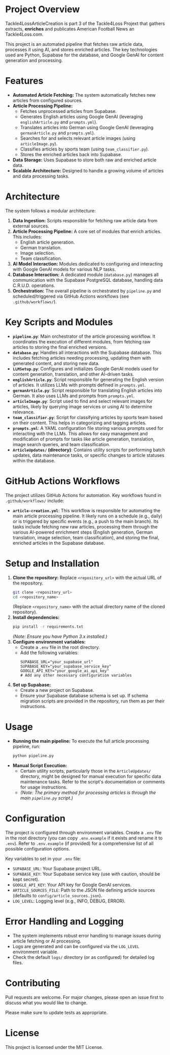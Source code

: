 # Project Overview

Tackle4LossArticleCreation is part 3 of the Tackle4Loss Projext that gathers extracts, **enriches** and publicates American Football News an Tackle4Loss.com.

This project is an automated pipeline that fetches raw article data, processes it using AI, and stores enriched articles. The key technologies used are Python, Supabase for the database, and Google GenAI for content generation and processing.

# Features

*   **Automated Article Fetching:** The system automatically fetches new articles from configured sources.
*   **Article Processing Pipeline:**
    *   Fetches unprocessed articles from Supabase.
    *   Generates English articles using Google GenAI (leveraging `englishArticle.py` and `prompts.yml`).
    *   Translates articles into German using Google GenAI (leveraging `germanArticle.py` and `prompts.yml`).
    *   Searches for and selects relevant article images (using `articleImage.py`).
    *   Classifies articles by sports team (using `team_classifier.py`).
    *   Stores the enriched articles back into Supabase.
*   **Data Storage:** Uses Supabase to store both raw and enriched article data.
*   **Scalable Architecture:** Designed to handle a growing volume of articles and data processing tasks.

# Architecture

The system follows a modular architecture:

1.  **Data Ingestion:** Scripts responsible for fetching raw article data from external sources.
2.  **Article Processing Pipeline:** A core set of modules that enrich articles. This includes:
    *   English article generation.
    *   German translation.
    *   Image selection.
    *   Team classification.
3.  **AI Model Interaction:** Modules dedicated to configuring and interacting with Google GenAI models for various NLP tasks.
4.  **Database Interaction:** A dedicated module (`database.py`) manages all communication with the Supabase PostgreSQL database, handling data C.R.U.D. operations.
5.  **Orchestration:** The overall pipeline is orchestrated by `pipeline.py` and scheduled/triggered via GitHub Actions workflows (see `.github/workflows/`).

# Key Scripts and Modules

*   **`pipeline.py`**: Main orchestrator of the article processing workflow. It coordinates the execution of different modules, from fetching raw articles to storing the final enriched versions.
*   **`database.py`**: Handles all interactions with the Supabase database. This includes fetching articles needing processing, updating them with generated content, and storing new data.
*   **`LLMSetup.py`**: Configures and initializes Google GenAI models used for content generation, translation, and other AI-driven tasks.
*   **`englishArticle.py`**: Script responsible for generating the English version of articles. It utilizes LLMs with prompts defined in `prompts.yml`.
*   **`germanArticle.py`**: Script responsible for translating English articles into German. It also uses LLMs and prompts from `prompts.yml`.
*   **`articleImage.py`**: Script used to find and select relevant images for articles, likely by querying image services or using AI to determine relevance.
*   **`team_classifier.py`**: Script for classifying articles by sports team based on their content. This helps in categorizing and tagging articles.
*   **`prompts.yml`**: A YAML configuration file storing various prompts used for interacting with the LLMs. This allows for easy management and modification of prompts for tasks like article generation, translation, image search queries, and team classification.
*   **`ArticleUpdates/` (directory)**: Contains utility scripts for performing batch updates, data maintenance tasks, or specific changes to article statuses within the database.

# GitHub Actions Workflows

The project utilizes GitHub Actions for automation. Key workflows found in `.github/workflows/` include:

*   **`article-creation.yml`**: This workflow is responsible for automating the main article processing pipeline. It likely runs on a schedule (e.g., daily) or is triggered by specific events (e.g., a push to the main branch). Its tasks include fetching new raw articles, processing them through the various AI-powered enrichment steps (English generation, German translation, image selection, team classification), and storing the final, enriched articles in the Supabase database.

# Setup and Installation

1.  **Clone the repository:**
    Replace `<repository_url>` with the actual URL of the repository.
    ```bash
    git clone <repository_url>
    cd <repository_name> 
    ```
    (Replace `<repository_name>` with the actual directory name of the cloned repository).
2.  **Install dependencies:**
    ```bash
    pip install -r requirements.txt
    ```
    *(Note: Ensure you have Python 3.x installed.)*
3.  **Configure environment variables:**
    *   Create a `.env` file in the root directory.
    *   Add the following variables:
        ```
        SUPABASE_URL="your_supabase_url"
        SUPABASE_KEY="your_supabase_service_key"
        GOOGLE_API_KEY="your_google_ai_api_key"
        # Add any other necessary configuration variables
        ```
4.  **Set up Supabase:**
    *   Create a new project on Supabase.
    *   Ensure your Supabase database schema is set up. If schema migration scripts are provided in the repository, run them as per their instructions.

# Usage

*   **Running the main pipeline:**
    To execute the full article processing pipeline, run:
    ```bash
    python pipeline.py
    ```
*   **Manual Script Execution:**
    *   Certain utility scripts, particularly those in the `ArticleUpdates/` directory, might be designed for manual execution for specific data maintenance tasks. Refer to the script's documentation or comments for usage instructions.
    *   *(Note: The primary method for processing articles is through the main `pipeline.py` script.)*

# Configuration

The project is configured through environment variables. Create a `.env` file in the root directory (you can copy `.env.example` if it exists and rename it to `.env`). 
Refer to `.env.example` (if provided) for a comprehensive list of all possible configuration options.

Key variables to set in your `.env` file:

*   `SUPABASE_URL`: Your Supabase project URL.
*   `SUPABASE_KEY`: Your Supabase service key (use with caution, should be kept secret).
*   `GOOGLE_API_KEY`: Your API key for Google GenAI services.
*   `ARTICLE_SOURCES_FILE`: Path to the JSON file defining article sources (defaults to `config/article_sources.json`).
*   `LOG_LEVEL`: Logging level (e.g., INFO, DEBUG, ERROR).

# Error Handling and Logging

*   The system implements robust error handling to manage issues during article fetching or AI processing.
*   Logs are generated and can be configured via the `LOG_LEVEL` environment variable.
*   Check the default `logs/` directory (or as configured) for detailed log files.

# Contributing

Pull requests are welcome. For major changes, please open an issue first to discuss what you would like to change.

Please make sure to update tests as appropriate.

# License

This project is licensed under the MIT License.
